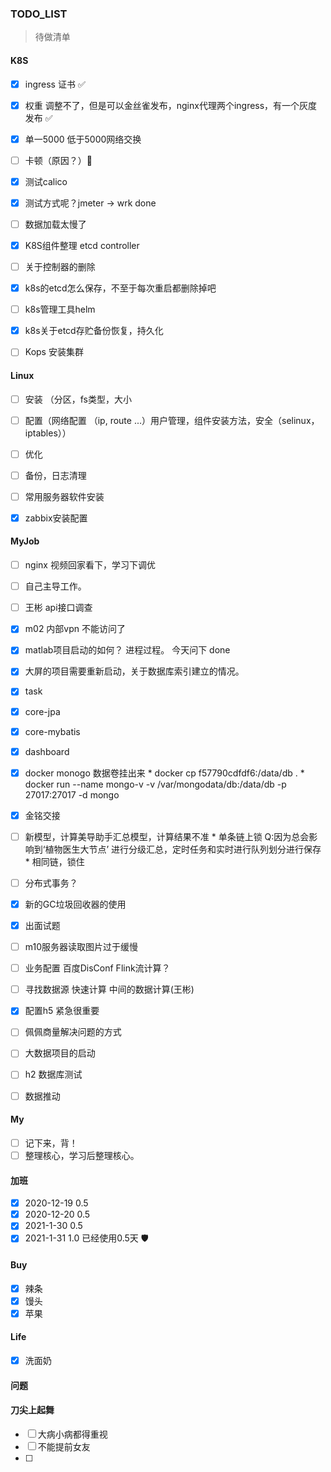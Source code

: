 ### TODO_LIST
> 待做清单

#### K8S
- [x] ingress 证书 :white_check_mark:
- [x] 权重 调整不了，但是可以金丝雀发布，nginx代理两个ingress，有一个灰度发布 :white_check_mark:
- [x] 单一5000 低于5000网络交换
- [ ] 卡顿（原因？）:thinking:
- [x] 测试calico
- [x] 测试方式呢？jmeter -> wrk done
- [ ] 数据加载太慢了
- [x] K8S组件整理 etcd controller
- [ ] 关于控制器的删除
- [x] k8s的etcd怎么保存，不至于每次重启都删除掉吧  
- [ ] k8s管理工具helm
- [x] k8s关于etcd存贮备份恢复，持久化
- [ ] Kops 安装集群


#### Linux
- [ ] 安装 （分区，fs类型，大小
- [ ] 配置（网络配置 （ip, route ...）用户管理，组件安装方法，安全（selinux，iptables））
- [ ] 优化
- [ ] 备份，日志清理
- [ ] 常用服务器软件安装 
- [x] zabbix安装配置



#### MyJob
- [ ] nginx 视频回家看下，学习下调优
- [ ] 自己主导工作。
- [ ] 王彬 api接口调查
- [x] m02 内部vpn 不能访问了
- [x] matlab项目启动的如何？ 进程过程。 今天问下 done
- [x] 大屏的项目需要重新启动，关于数据库索引建立的情况。
- [x] task 
- [x] core-jpa
- [x] core-mybatis
- [x] dashboard
- [x] docker monogo 数据卷挂出来
      * docker cp f57790cdfdf6:/data/db .
      * docker run --name mongo-v -v /var/mongodata/db:/data/db -p 27017:27017 -d mongo
- [x] 金铭交接
- [ ] 新模型，计算美导助手汇总模型，计算结果不准
      * 单条链上锁 Q:因为总会影响到‘植物医生大节点’ 进行分级汇总，定时任务和实时进行队列划分进行保存
      * 相同链，锁住
- [ ] 分布式事务？
- [x] 新的GC垃圾回收器的使用
- [x] 出面试题
- [ ] m10服务器读取图片过于缓慢
- [ ] 业务配置 百度DisConf Flink流计算？
- [ ] 寻找数据源 快速计算 中间的数据计算(王彬)
- [x] 配置h5 紧急很重要 
- [ ] 佩佩商量解决问题的方式
- [ ] 大数据项目的启动
- [ ] h2 数据库测试
- [ ] 数据推动




#### My
- [ ] 记下来，背！
- [ ] 整理核心，学习后整理核心。

#### 加班
- [x] 2020-12-19 0.5
- [x] 2020-12-20 0.5
- [x] 2021-1-30 0.5
- [x] 2021-1-31 1.0 已经使用0.5天 :shield:

#### Buy
- [x] 辣条
- [x] 馒头
- [x] 苹果

#### Life
- [x] 洗面奶

#### 问题


#### 刀尖上起舞
- [ ] 大病小病都得重视
- [ ] 不能提前女友
- [ ] 